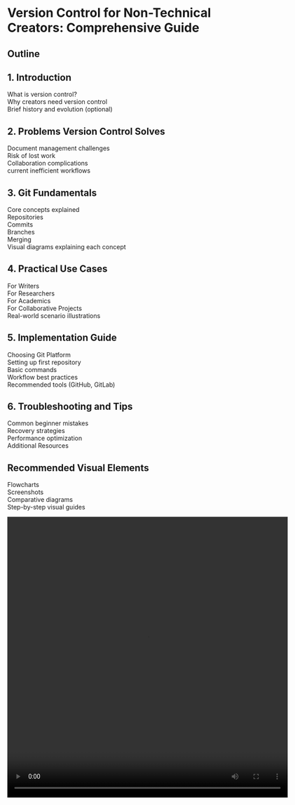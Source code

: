 # Version Control for Non-Technical Creators: Comprehensive Guide

## Outline

## 1. Introduction

What is version control?  
Why creators need version control  
Brief history and evolution (optional)

## 2. Problems Version Control Solves

Document management challenges  
Risk of lost work  
Collaboration complications  
current inefficient workflows  

## 3. Git Fundamentals

Core concepts explained  
Repositories  
Commits  
Branches  
Merging  
Visual diagrams explaining each concept

## 4. Practical Use Cases

For Writers  
For Researchers  
For Academics  
For Collaborative Projects  
Real-world scenario illustrations

## 5. Implementation Guide

Choosing Git Platform  
Setting up first repository  
Basic commands  
Workflow best practices  
Recommended tools (GitHub, GitLab)

## 6. Troubleshooting and Tips

Common beginner mistakes  
Recovery strategies  
Performance optimization  
Additional Resources

## Recommended Visual Elements

Flowcharts  
Screenshots  
Comparative diagrams  
Step-by-step visual guides

<video controls width='640' height='640'><source src='3 steps to a successful idea meritocracy.mp4' type=''>
</video>
